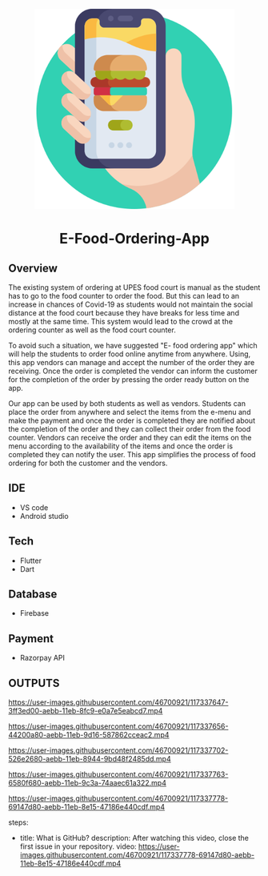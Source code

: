 <p align="center">
  <img height="400"  src="https://github.com/Sumyak-Jain/E-Food-Ordering-App/blob/main/assets/mainphoto.png">
</p>

<h1 align="center">E-Food-Ordering-App</h1>

##  Overview

The existing system of ordering at UPES food court is manual as the student has to go to the food counter to order the food. But this can lead to an increase in chances of Covid-19 as students would not maintain the social distance at the food court because they have breaks for less time and mostly at the same time. This system would lead to the crowd at the ordering counter as well as the food court counter.

To avoid such a situation, we have suggested "E- food ordering app" which will help the students to order food online anytime from anywhere. Using, this app vendors can manage and accept the number of the order they are receiving. Once the order is completed the vendor can inform the customer for the completion of the order by pressing the order ready button on the app. 

Our app can be used by both students as well as vendors. Students can place the order from anywhere and select the items from the e-menu and make the payment and once the order is completed they are notified about the completion of the order and they can collect their order from the food counter. Vendors can receive the order and they can edit the items on the menu according to the availability of the items and once the order is completed they can notify the user.
This app simplifies the process of food ordering for both the customer and the vendors.

## IDE

+	VS code
+ Android studio

## Tech

+	Flutter
+	Dart

## Database

+	Firebase

## Payment

+	Razorpay API

## OUTPUTS

https://user-images.githubusercontent.com/46700921/117337647-3ff3ed00-aebb-11eb-8fc9-e0a7e5eabcd7.mp4


https://user-images.githubusercontent.com/46700921/117337656-44200a80-aebb-11eb-9d16-587862cceac2.mp4


https://user-images.githubusercontent.com/46700921/117337702-526e2680-aebb-11eb-8944-9bd48f2485dd.mp4


https://user-images.githubusercontent.com/46700921/117337763-6580f680-aebb-11eb-9c3a-74aaec61a322.mp4


https://user-images.githubusercontent.com/46700921/117337778-69147d80-aebb-11eb-8e15-47186e440cdf.mp4

steps:
- title: What is GitHub?
  description: After watching this video, close the first issue in your repository.
  video: https://user-images.githubusercontent.com/46700921/117337778-69147d80-aebb-11eb-8e15-47186e440cdf.mp4



